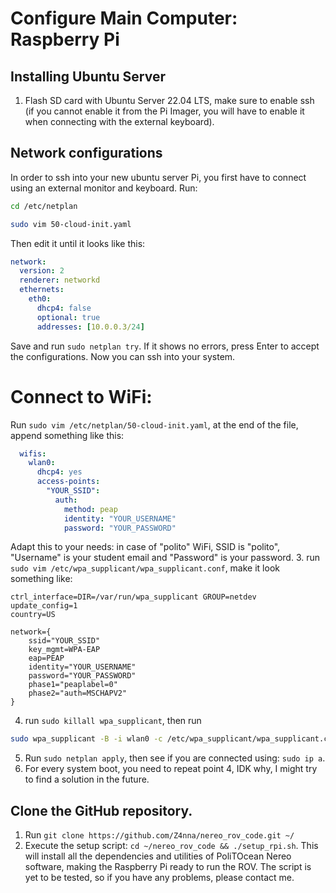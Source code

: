 # Configure Main Computer: Raspberry Pi
## Installing Ubuntu Server
1. Flash SD card with Ubuntu Server 22.04 LTS, make sure to enable ssh (if you cannot enable it from the Pi Imager, you will have to enable it when connecting with the external keyboard).
## Network configurations
In order to ssh into your new ubuntu server Pi, you first have to connect using an external monitor and keyboard.
Run:
```bash
cd /etc/netplan
```
```bash
sudo vim 50-cloud-init.yaml
```
Then edit it until it looks like this:
```yaml
network:
  version: 2
  renderer: networkd
  ethernets:
    eth0:
      dhcp4: false
      optional: true
      addresses: [10.0.0.3/24]
```
Save and run ```sudo netplan try```. If it shows no errors, press Enter to accept the configurations. Now you can ssh into your system.
# Connect to WiFi:
Run ```sudo vim /etc/netplan/50-cloud-init.yaml```, at the end of the file, append something like this:
```yaml
  wifis:
    wlan0:
      dhcp4: yes
      access-points:
        "YOUR_SSID":
          auth:
            method: peap
            identity: "YOUR_USERNAME"
            password: "YOUR_PASSWORD"
```
Adapt this to your needs: in case of "polito" WiFi, SSID is "polito", "Username" is your student email and "Password" is your password.
3. run ```sudo vim /etc/wpa_supplicant/wpa_supplicant.conf```, make it look something like:
```
ctrl_interface=DIR=/var/run/wpa_supplicant GROUP=netdev
update_config=1
country=US

network={
    ssid="YOUR_SSID"
    key_mgmt=WPA-EAP
    eap=PEAP
    identity="YOUR_USERNAME"
    password="YOUR_PASSWORD"
    phase1="peaplabel=0"
    phase2="auth=MSCHAPV2"
}
```
4. run ```sudo killall wpa_supplicant```, then run
```bash
sudo wpa_supplicant -B -i wlan0 -c /etc/wpa_supplicant/wpa_supplicant.conf && sudo systemctl restart systemd-networkd
```
5. Run ```sudo netplan apply```, then see if you are connected using: ```sudo ip a```.
6. For every system boot, you need to repeat point 4, IDK why, I might try to find a solution in the future.
## Clone the GitHub repository.
1. Run ```git clone https://github.com/Z4nna/nereo_rov_code.git ~/```
2. Execute the setup script: ```cd ~/nereo_rov_code && ./setup_rpi.sh```. This will install all the dependencies and utilities of PoliTOcean Nereo software, making the Raspberry Pi ready to run the ROV. The script is yet to be tested, so if you have any problems, please contact me.